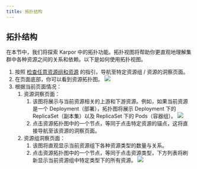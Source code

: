```yaml
---
title: 拓扑结构
---
```


## 拓扑结构

在本节中，我们将探索 Karpor 中的拓扑功能。拓扑视图将帮助你更直观地理解集群中各种资源之间的关系和依赖。以下是如何使用拓扑视图。

1. 按照 [检查任意资源组和资源](#检查任何资源组和资源) 的指引，导航至特定资源组 / 资源的洞察页面。
2. 在页面底部，你可以看到资源拓扑图。
   ![](/karpor/assets/insight/insight-topology.png)
3. 根据当前页面情况：
    1. 资源洞察页面：
        1. 该图将展示与当前资源相关的上游和下游资源。例如，如果当前资源是一个 Deployment（部署），拓扑图将展示 Deployment 下的 ReplicaSet（副本集）以及 ReplicaSet 下的 Pods（容器组）。
           ![](/karpor/assets/insight/insight-topology-example.png)
        2. 点击资源拓扑图中的一个节点，等同于点击特定资源的锚点，这将直接导航至该资源的洞察页面。
    2. 资源组洞察页面：
        1. 该图将直观显示当前资源组下各种资源类型的数量与关系。
        2. 点击资源拓扑图中的一个节点，等同于点击资源类型，下方列表将刷新显示当前资源组中特定类型下的所有资源。
           ![](/karpor/assets/insight/insight-linkage.png)